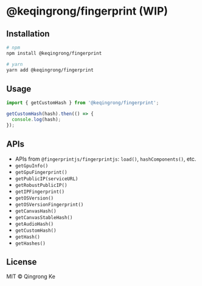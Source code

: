 # @keqingrong/fingerprint (WIP)

## Installation

```bash
# npm
npm install @keqingrong/fingerprint

# yarn
yarn add @keqingrong/fingerprint
```

## Usage

```ts
import { getCustomHash } from '@keqingrong/fingerprint';

getCustomHash(hash).then(() => {
  console.log(hash);
});
```

## APIs

- APIs from `@fingerprintjs/fingerprintjs`: `load()`, `hashComponents()`, etc.
- `getGpuInfo()`
- `getGpuFingerprint()`
- `getPublicIP(serviceURL)`
- `getRobustPublicIP()`
- `getIPFingerprint()`
- `getOSVersion()`
- `getOSVersionFingerprint()`
- `getCanvasHash()`
- `getCanvasStableHash()`
- `getAudioHash()`
- `getCustomHash()`
- `getHash()`
- `getHashes()`

## License

MIT © Qingrong Ke
